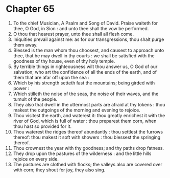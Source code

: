 # Chapter 65

1. To the chief Musician, A Psalm and Song of David. Praise waiteth for thee, O God, in Sion : and unto thee shall the vow be performed.
2. O thou that hearest prayer, unto thee shall all flesh come.
3. Iniquities prevail against me: as for our transgressions, thou shalt purge them away.
4. Blessed is the man whom thou choosest, and causest to approach unto thee, that he may dwell in thy courts : we shall be satisfied with the goodness of thy house, even of thy holy temple.
5. By terrible things in righteousness wilt thou answer us, O God of our salvation; who art the confidence of all the ends of the earth, and of them that are afar off upon the sea :
6. Which by his strength setteth fast the mountains; being girded with power :
7. Which stilleth the noise of the seas, the noise of their waves, and the tumult of the people.
8. They also that dwell in the uttermost parts are afraid at thy tokens : thou makest the outgoings of the morning and evening to rejoice.
9. Thou visitest the earth, and waterest it: thou greatly enrichest it with the river of God, which is full of water : thou preparest them corn, when thou hast so provided for it.
10. Thou waterest the ridges thereof abundantly : thou settlest the furrows thereof: thou makest it soft with showers : thou blessest the springing thereof.
11. Thou crownest the year with thy goodness; and thy paths drop fatness.
12. They drop upon the pastures of the wilderness : and the little hills rejoice on every side.
13. The pastures are clothed with flocks; the valleys also are covered over with corn; they shout for joy, they also sing.


